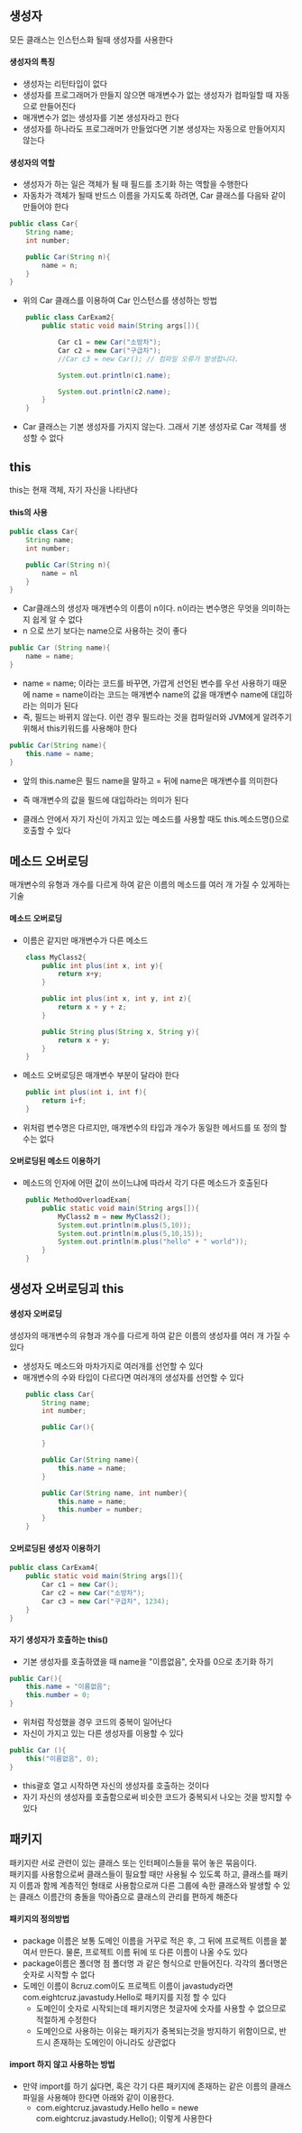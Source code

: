 ## 생성자

모든 클래스는 인스턴스화 될때 생성자를 사용한다

#### 생성자의 특징

- 생성자는 리턴타입이 없다
- 생성자를 프로그래머가 만들지 않으면  매개변수가 없는 생성자가 컴파일할 때 자동으로 만들어진다
- 매개변수가 없는 생성자를 기본 생성자라고 한다
- 생성자를 하나라도 프로그래머가 만들었다면 기본 생성자는 자동으로 만들어지지 않는다

#### 생성자의 역할

- 생성자가 하는 일은 객체가 될 때 필드를 초기화 하는 역할을 수행한다
- 자동차가 객체가 될때 반드스 이름을 가지도록 하려면, Car 클래스를 다음돠 같이 만들어야 한다
```java
public class Car{
    String name;
    int number;

    public Car(String n){
        name = n;
    }
}
```
- 위의 Car 클래스를 이용하여 Car 인스턴스를 생성하는 방법
```java
    public class CarExam2{
        public static void main(String args[]){

            Car c1 = new Car("소방차");
            Car c2 = new Car("구급차");
            //Car c3 = new Car(); // 컴파일 오류가 발생합니다.

            System.out.println(c1.name);

            System.out.println(c2.name);
        }
    }
```
- Car 클래스는 기본 생성자를 가지지 않는다. 그래서 기본 생성자로 Car 객체를 생성할 수 없다

## this

this는 현재 객체, 자기 자신을 나타낸다

#### this의 사용

```java
public class Car{
    String name;
    int number;

    public Car(String n){
        name = nl
    }
}
```
- Car클래스의 생성자 매개변수의 이름이 n이다. n이라는 변수명은 무엇을 의미하는지 쉽게 알 수 없다
- n 으로 쓰기 보다는 name으로 사용하는 것이 좋다
```java
public Car (String name){
    name = name;
}
```
- name = name; 이라는 코드를 바꾸면, 가깝게 선언된 변수를 우선 사용하기 때문에 name = name이라는 코드는 매개변수 name의 값을 매개변수 name에 대입하라는 의미가 된다
- 즉, 필드는 바뀌지 않는다. 이런 경우 필드라는 것을 컴파일러와 JVM에게 알려주기 위해서 this키워드를 사용해야 한다
```java
public Car(String name){
    this.name = name;
}
```
- 앞의 this.name은 필드 name을 말하고 = 뒤에 name은 매개변수를 의미한다
- 즉 매개변수의 값을 필드에 대입하라는 의미가 된다

- 클래스 안에서 자기 자신이 가지고 있는 메소드를 사용할 때도 this.메소드명()으로 호출할 수 있다

## 메소드 오버로딩

매개변수의 유형과 개수를 다르게 하여 같은 이름의 메소드를 여러 개 가질 수 있게하는 기술

#### 메소드 오버로딩

- 이름은 같지만 매개변수가 다른 메소드
```java
    class MyClass2{
        public int plus(int x, int y){
            return x+y;
        }

        public int plus(int x, int y, int z){
            return x + y + z;
        }

        public String plus(String x, String y){
            return x + y;
        }
    }
```
- 메소드 오버로딩은 매개변수 부분이 달라야 한다

```java
    public int plus(int i, int f){
        return i+f;
    }
```
- 위처럼 변수명은 다르지만, 매개변수의 타입과 개수가 동일한 메서드를 또 정의 할 수는 없다

#### 오버로딩된 메소드 이용하기

- 메소드의 인자에 어떤 값이 쓰이느냐에 따라서 각기 다른 메소드가 호출된다
```java
    public MethodOverloadExam{
        public static void main(String args[]){
            MyClass2 m = new MyClass2();
            System.out.println(m.plus(5,10));
            System.out.println(m.plus(5,10,15));
            System.out.println(m.plus("hello" + " world"));
        }
    }
```

## 생성자 오버로딩괴 this

#### 생성자 오버로딩

생성자의 매개변수의 유형과 개수를 다르게 하여 같은 이름의 생성자를 여러 개 가질 수 있다
- 생성자도 메소드와 마차가지로 여러개를 선언할 수 있다
- 매개변수의 수와 타입이 다르다면 여러개의 생성자를 선언할 수 있다

```java
    public class Car{
        String name;
        int number;

        public Car(){

        }

        public Car(String name){
            this.name = name;
        }

        public Car(String name, int number){
            this.name = name;
            this.number = number;
        }
    }
```

#### 오버로딩된 생성자 이용하기

```java
public class CarExam4{
    public static void main(String args[]){
        Car c1 = new Car();
        Car c2 = new Car("소방차");
        Car c3 = new Car("구급차", 1234);
    }
}
```

#### 자기 생성자가 호출하는 this()

- 기본 생성자를 호출하였을 때 name을 "이름없음", 숫자를 0으로 초기화 하기

```java
public Car(){
    this.name = "이름없음";
    this.number = 0;
}
```
- 위처럼 작성했을 경우 코드의 중복이 일어난다
- 자신이 가지고 있는 다른 생성자를 이용할 수 있다

```java
public Car (){
    this("이름없음", 0);
}
```
- this괄호 열고 시작하면 자신의 생성자를 호출하는 것이다
- 자기 자신의 생성자를 호출함으로써 비슷한 코드가 중복되서 나오는 것을 방지할 수 있다

## 패키지

패키지란 서로 관련이 있는 클래스 또는 인터페이스들을 묶어 놓은 묶음이다.<br>
패키지를 사용함으로써 클래스들이 필요할 때만 사용될 수 있도록 하고, 클래스를 패키지 이름과 함께 계층적인 형태로 사용함으로꺼 다른 그룹에 속한 클래스와 발생할 수 있는 클래스 이름간의 충돌을 막아줌으로 클래스의 관리를 편하게 해준다

#### 패키지의 정의방법
- package 이름은 보통 도메인 이름을 거꾸로 적은 후, 그 뒤에 프로젝트 이름을 붙여서 만든다. 물론, 프로젝트 이름 뒤에 또 다른 이름이 나올 수도 있다
- package이름은 폴더명 점 폴더명 과 같은 형식으로 만들어진다. 각각의 폴더명은 숫자로 시작할 수 없다
- 도메인 이름이 8cruz.com이도 프로젝트 이름이 javastudy라면 com.eightcruz.javastudy.Hello로 패키지를 지정 할 수 있다
    - 도메인이 숫자로 시작되는데 패키지명은 첫글자에 숫자를 사용할 수 없으므로 적절하게 수정한다
    - 도메인으로 사용하는 이유는 패키지가 중복되는것을 방지하기 위함이므로, 반드시 존재하는 도메인이 아니라도 상관없다

#### import 하지 않고 사용하는 방법

- 만약 import를 하기 싫다면, 혹은 각기 다른 패키지에 존재하는 같은 이름의 클래스 파일을 사용해야 한다면 아래와 같이 이용한다.
    - com.eightcruz.javastudy.Hello hello = newe com.eightcruz.javastudy.Hello(); 이렇게 사용한다
    